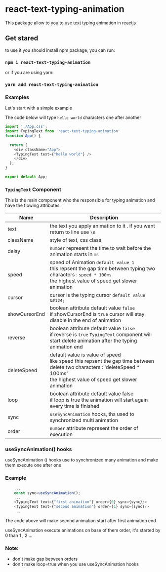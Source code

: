 # react-text-typing-animation

This package allow to you to use text typing animation in reactjs

## Get stared

to use it you should install npm package, you can run:

### `npm i react-text-typing-animation`

or if you are using yarn:
### `yarn add react-text-typing-animation`

### Examples
Let's start with a simple example

The code below will type `hello world`  characters one after another

```js
import './App.css';
import TypingText from 'react-text-typing-animation'
function App() {
  
  return (
    <div className="App">
    <TypingText text={"hello world"} />
    </div>
  );
}

export default App;

```
### `TypingText` Component
 This is the main component who the responsible for typing animation 
and have the flowing attributes:

 | Name          | Description                                                                                                                                                                         |
|---------------|-------------------------------------------------------------------------------------------------------------------------------------------------------------------------------------|
 | text          | the text you apply animation to it . if you want return to line use `\n`                                                                                                            |
| className     | style of text, css class                                                                                                                                                            |
| delay         | `number` represent the time to wait before the animation starts in `ms`                                                                                                             |
 | speed         | speed of Animation `default value 1` <br/>this repsent the gap time between typing two characters : `speed * 100ms`<br/>the highest value of speed get slower animation             |
 | cursor        | cursor is the typing cursor `default value &#124;`                                                                                                                                  |                                                                                                                             |
 | showCursorEnd | boolean attribute default value `false`<br/> if showCursorEnd is `true` cursor will stay disable in the end of animation                                                            |
| reverse       | boolean attribute default value `false`<br/> if reverse is `true` `TypingText` component will start delete animation after the typing animation end                                 |
| deleteSpeed   | default value is value of speed<br/>like speed this repsent the gap time between delete two characters : 'deleteSpeed * 100ms' <br/>the highest value of speed get slower animation |
| loop          | boolean attribute default value false <br/> if loop is true the animation will start again every time is finished                                                                   |
| sync          | `useSyncAnimation` hooks, ths used to synchronized multi animation                                                                                                                  |
| order         | `number` attribute represent the order of execution                                                                                                                                 |

### useSyncAnimation() hooks

 useSyncAnimation () hooks use to synchronized many animation and make them execute one after one
 
### Example 
```js
    ...
    const sync=useSyncAnimation();
    ...
    <TypingText text={"first animation"} order={0} sync={sync}/>
    <TypingText text={"second animation"} order={1} sync={sync}/>
    ...
```

The code above will make second animation start after first animation end

useSyncAnimation execute animations on base of them  order, it's started by 0 than 1 , 2 ...

### Note:
   
- don't make gap between orders
- don't make loop=true when you use useSyncAnimation hooks



